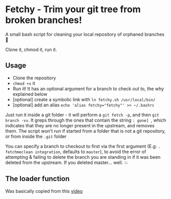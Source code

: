# Fetchy - Trim your git tree from broken branches!

A small bash script for cleaning your local repository of orphaned branches :fallen_leaf:


Clone it, chmod it, run it.

## Usage

- Clone the repository
- `chmod +x` it
- Run it! It has an optional argument for a branch to check out to, the why explained below
- [optional] create a symbolic link with `ln fetchy.sh /usr/local/bin/`
- [optional] add an alias `echo 'alias fetchy="fetchy"' >> ~/.bashrc`

Just run it inside a git folder - it will perform a `git fetch -p`, and then `git branch -vv`. It greps through the ones that contain the string `: gone] `, which indicates that they are no longer present in the upstream, and removes them.
The script won't run if started from a folder that is not a git repository, or from inside the `.git` folder

You can specify a branch to checkout to first via the first argument (E.g: `. fetchmeclean integration`, defaults to `master`), to avoid the error of attempting & failing to delete the branch you are standing in if it was been deleted from the upstream. If you deleted master... well. :boom:

## The loader function

Was basically copied from this [video](https://www.youtube.com/watch?v=93i8txD0H3Q")